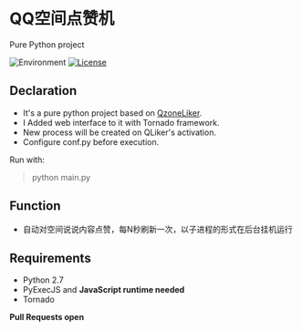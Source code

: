 QQ空间点赞机 
========= 
Pure Python project
 
![Environment](https://img.shields.io/badge/python-2.7-blue.svg)
[![License](https://img.shields.io/badge/licence-GPL%203.0-brightgreen.svg)](https://github.com/build2last/QzoneLiker/blob/master/LICENSE)

## Declaration
* It's a pure python project based on [QzoneLiker](https://github.com/zeruniverse/QzoneLiker).
* I Added web interface to it with Tornado framework.
* New process will be created on QLiker's activation.
* Configure conf.py before execution.

Run with:
> python main.py

## Function   
+ 自动对空间说说内容点赞，每N秒刷新一次，以子进程的形式在后台挂机运行

## Requirements
* Python 2.7
* PyExecJS and **JavaScript runtime needed**
* Tornado

**Pull Requests open**
